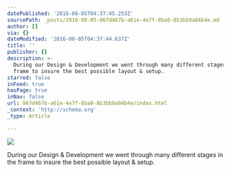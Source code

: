 ```yaml
---
datePublished: '2016-08-05T04:37:45.253Z'
sourcePath: _posts/2016-08-05-967d467b-a61e-4e7f-8ba0-8b3bb9a04b4e.md
author: []
via: {}
dateModified: '2016-08-05T04:37:44.637Z'
title: ''
publisher: {}
description: >-
  During our Design & Development we went through many different stages in the
  frame to insure the best possible layout & setup.
starred: false
inFeed: true
hasPage: true
inNav: false
url: 967d467b-a61e-4e7f-8ba0-8b3bb9a04b4e/index.html
_context: 'http://schema.org'
_type: Article

---
```

![](https://the-grid-user-content.s3-us-west-2.amazonaws.com/1bfccbc0-063c-4ec4-9647-6df32de58555.jpg)

During our Design & Development we went through many different stages in the frame to insure the best possible layout & setup.